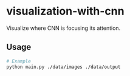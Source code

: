 # visualization-with-cnn
Visualize where CNN is focusing its attention.

## Usage
```bash
# Example
python main.py ./data/images ./data/output
```
